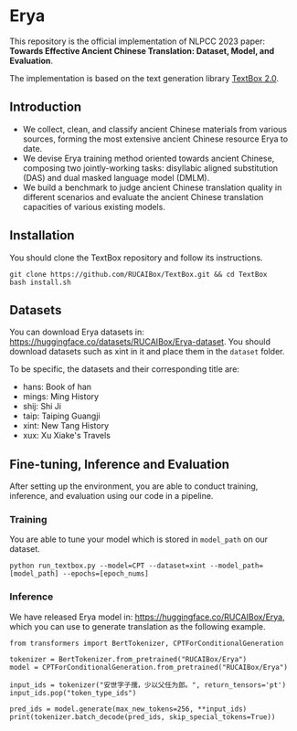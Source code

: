 # Erya
This repository is the official implementation of NLPCC 2023 paper: **Towards Effective Ancient Chinese Translation: Dataset, Model, and Evaluation**. 

The implementation is based on the text generation library [TextBox 2.0](https://github.com/RUCAIBox/TextBox).

## Introduction
- We collect, clean, and classify ancient Chinese materials from various sources, forming the most extensive ancient Chinese resource Erya to date.
- We devise Erya training method oriented towards ancient Chinese, composing two jointly-working tasks: disyllabic aligned substitution (DAS) and dual masked language model (DMLM).
- We build a benchmark to judge ancient Chinese translation quality in different scenarios and evaluate the ancient Chinese translation capacities of various existing models.

## Installation
You should clone the TextBox repository and follow its instructions.
```
git clone https://github.com/RUCAIBox/TextBox.git && cd TextBox
bash install.sh
```

## Datasets

You can download Erya datasets in: https://huggingface.co/datasets/RUCAIBox/Erya-dataset. You should download datasets such as xint in it and place them in the `dataset` folder.

To be specific, the datasets and their corresponding title are:

- hans: Book of han
- mings: Ming History
- shij: Shi Ji
- taip: Taiping Guangji
- xint: New Tang History
- xux: Xu Xiake's Travels


## Fine-tuning, Inference and Evaluation
After setting up the environment, you are able to conduct training, inference, and evaluation using our code in a pipeline.

### Training
You are able to tune your model which is stored in `model_path` on our dataset.
```
python run_textbox.py --model=CPT --dataset=xint --model_path=[model_path] --epochs=[epoch_nums]
```


### Inference
We have released Erya model in: https://huggingface.co/RUCAIBox/Erya, which you can use to generate translation as the following example.

```
from transformers import BertTokenizer, CPTForConditionalGeneration

tokenizer = BertTokenizer.from_pretrained("RUCAIBox/Erya")
model = CPTForConditionalGeneration.from_pretrained("RUCAIBox/Erya")

input_ids = tokenizer("安世字子孺，少以父任为郎。", return_tensors='pt')
input_ids.pop("token_type_ids")

pred_ids = model.generate(max_new_tokens=256, **input_ids)
print(tokenizer.batch_decode(pred_ids, skip_special_tokens=True))
```
